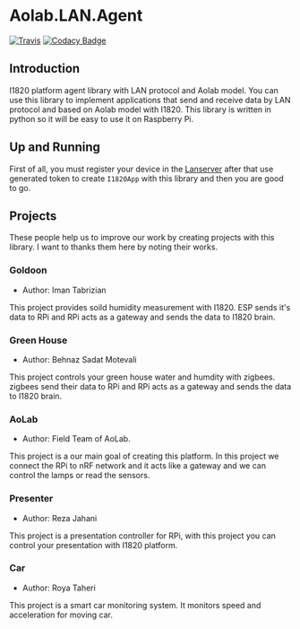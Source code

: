 # Aolab.LAN.Agent
[![Travis](https://img.shields.io/travis/com/I1820/Aolab.LAN.Agent.svg?style=flat-square)](https://travis-ci.com/I1820/Aolab.LAN.Agent)
[![Codacy Badge](https://api.codacy.com/project/badge/Grade/2f9b3cc824ba40cc8b58f1596a08d49d)](https://www.codacy.com/app/i1820/Aolab.LAN.Agent?utm_source=github.com&amp;utm_medium=referral&amp;utm_content=I1820/Aolab.LAN.Agent&amp;utm_campaign=Badge_Grade)

## Introduction
I1820 platform agent library with LAN protocol and Aolab model.
You can use this library to implement applications that send and receive data by LAN protocol
and based on Aolab model with I1820. This library is written in python so it will be easy to use it on Raspberry Pi.

## Up and Running
First of all, you must register your device in the [Lanserver](https://github.com/I1820/lanserver) after that use generated token to
create `I1820App` with this library and then you are good to go.

## Projects
These people help us to improve our work by creating projects with this library. I want
to thanks them here by noting their works.

### Goldoon
- Author: Iman Tabrizian

This project provides soild humidity measurement with I1820.
ESP sends it's data to RPi and RPi acts as a gateway and sends
the data to I1820 brain.

### Green House
- Author: Behnaz Sadat Motevali

This project controls your green house water and humdity with zigbees.
zigbees send their data to RPi and RPi acts as a gateway and sends
the data to I1820 brain.

### AoLab
- Author: Field Team of AoLab.

This project is a our main goal of creating this platform.
In this project we connect the RPi to nRF network and it acts like
a gateway and we can control the lamps or read the sensors.

### Presenter
- Author: Reza Jahani

This project is a presentation controller for RPi, with this project you can
control your presentation with I1820 platform.

### Car
- Author: Roya Taheri

This project is a smart car monitoring system. It monitors speed and acceleration for moving car.

